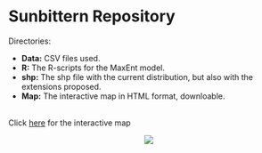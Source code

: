 # Sunbittern Repository

Directories:

  + __Data:__ CSV files used.
  + __R:__ The R-scripts for the MaxEnt model.
  + __shp:__ The shp file with the current distribution, but also with the extensions proposed.
  + __Map:__ The interactive map in HTML format, downloable. 

</br>
Click <a href="https://rpubs.com/oleon12/618773">here</a> for the interactive map
</br>

<p align=center>
<img src="E_helias_.png" />
</p>

[rpubs]:https://rpubs.com/oleon12/618773

